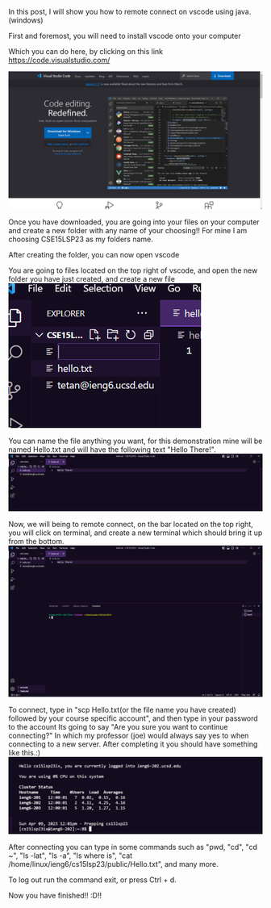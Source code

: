 In this post, I will show you how to remote connect on vscode using java.(windows)

First and foremost, you will need to install vscode onto your computer 

Which you can do here, by clicking on this link https://code.visualstudio.com/

![Image](Picture1.png)

Once you have downloaded, you are going into your files on your computer and create a new folder with any name of your choosing!!
For mine I am choosing CSE15LSP23 as my folders name.

After creating the folder, you can now open vscode

You are going to files located on the top right of vscode, and open the new folder you have just created, and create a new file
![Image](Picture2.png)

You can name the file anything you want, for this demonstration mine will be named Hello.txt and will have the following text "Hello There!".
![Image](Picture3.png)

Now, we will being to remote connect, on the bar located on the top right, you will click on terminal, and create a new terminal which should bring it up from the bottom. ![Image](Picture4.png)

To connect, type in "scp Hello.txt(or the file name you have created) followed by your course specific account", and then type in your password to the account 
Its going to say "Are you sure you want to continue connecting?" In which my professor (joe) would always say yes to when connecting to a new server. After
completing it you should have something like this.:)
![Image](Picture5.png)

After connecting you can type in some commands such as "pwd, "cd", "cd ~", "ls -lat", "ls -a", "ls <directory> where <directory> is", 
  "cat /home/linux/ieng6/cs15lsp23/public/Hello.txt", and many more.
  
To log out run the command exit, or press Ctrl + d.
  
Now you have finished!! :D!!



